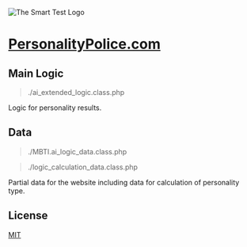 
![The Smart Test Logo](https://personalitypolice.com/assets/images/perosnalitypolicegithub.png?v=1)

# [PersonalityPolice.com](https://personalitypolice.com)

## Main Logic
> ./ai_extended_logic.class.php

Logic for personality results.

## Data
> ./MBTI.ai_logic_data.class.php

> ./logic_calculation_data.class.php

Partial data for the website including data for calculation of personality type.

## License
[MIT](https://choosealicense.com/licenses/mit/)
